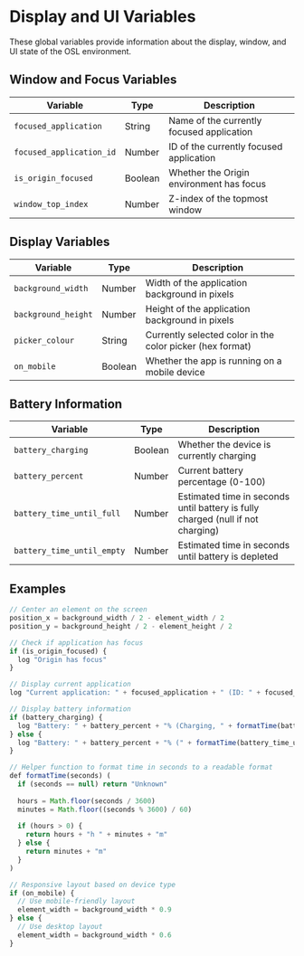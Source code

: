 # Display and UI Variables

These global variables provide information about the display, window, and UI state of the OSL environment.

## Window and Focus Variables

| Variable | Type | Description |
|----------|------|-------------|
| `focused_application` | String | Name of the currently focused application |
| `focused_application_id` | Number | ID of the currently focused application |
| `is_origin_focused` | Boolean | Whether the Origin environment has focus |
| `window_top_index` | Number | Z-index of the topmost window |

## Display Variables

| Variable | Type | Description |
|----------|------|-------------|
| `background_width` | Number | Width of the application background in pixels |
| `background_height` | Number | Height of the application background in pixels |
| `picker_colour` | String | Currently selected color in the color picker (hex format) |
| `on_mobile` | Boolean | Whether the app is running on a mobile device |

## Battery Information

| Variable | Type | Description |
|----------|------|-------------|
| `battery_charging` | Boolean | Whether the device is currently charging |
| `battery_percent` | Number | Current battery percentage (0-100) |
| `battery_time_until_full` | Number | Estimated time in seconds until battery is fully charged (null if not charging) |
| `battery_time_until_empty` | Number | Estimated time in seconds until battery is depleted |

## Examples

```javascript
// Center an element on the screen
position_x = background_width / 2 - element_width / 2
position_y = background_height / 2 - element_height / 2

// Check if application has focus
if (is_origin_focused) {
  log "Origin has focus"
}

// Display current application
log "Current application: " + focused_application + " (ID: " + focused_application_id + ")"

// Display battery information
if (battery_charging) {
  log "Battery: " + battery_percent + "% (Charging, " + formatTime(battery_time_until_full) + " until full)"
} else {
  log "Battery: " + battery_percent + "% (" + formatTime(battery_time_until_empty) + " remaining)"
}

// Helper function to format time in seconds to a readable format
def formatTime(seconds) (
  if (seconds == null) return "Unknown"
  
  hours = Math.floor(seconds / 3600)
  minutes = Math.floor((seconds % 3600) / 60)
  
  if (hours > 0) {
    return hours + "h " + minutes + "m"
  } else {
    return minutes + "m"
  }
)

// Responsive layout based on device type
if (on_mobile) {
  // Use mobile-friendly layout
  element_width = background_width * 0.9
} else {
  // Use desktop layout
  element_width = background_width * 0.6
}
```